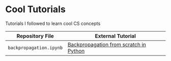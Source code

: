 # Cool Tutorials
Tutorials I followed to learn cool CS concepts

| Repository File                     | External Tutorial                                |
|-------------------------------------|--------------------------------------------------|
| `backpropagation.ipynb`  | [Backpropagation from scratch in Python](https://pyimagesearch.com/2021/05/06/backpropagation-from-scratch-with-python/) |
